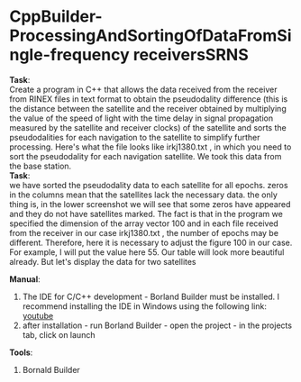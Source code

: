 # CppBuilder-ProcessingAndSortingOfDataFromSingle-frequency receiversSRNS 

<p><strong>Task</strong>:<br />
Create a program in C++ that allows the data received from the receiver from RINEX files in text format to obtain the pseudodality difference (this is the distance between the satellite and the receiver obtained by multiplying the value of the speed of light with the time delay in signal propagation measured by the satellite and receiver clocks) of the satellite and sorts the pseudodalities for each navigation to the satellite to simplify further processing. Here's what the file looks like irkj1380.txt , in which you need to sort the pseudodality for each navigation satellite. We took this data from the base station.<br />
<strong>Task</strong>:<br />
we have sorted the pseudodality data to each satellite for all epochs. zeros in the columns mean that the satellites lack the necessary data. the only thing is, in the lower screenshot we will see that some zeros have appeared and they do not have satellites marked. The fact is that in the program we specified the dimension of the array vector 100 and in each file received from the receiver in our case irkj1380.txt , the number of epochs may be different. Therefore, here it is necessary to adjust the figure 100 in our case. For example, I will put the value here 55. Our table will look more beautiful already. But let's display the data for two satellites
</p>
<p><strong>Manual</strong>:</p>
<ol>
<li>The IDE for C/C++ development - Borland Builder must be installed. I recommend installing the IDE in Windows using the following link: <a href="https://www.youtube.com/watch?v=bDvVosvyVp0&list=LL&index=315" target="_blank">youtube</a></li>
<li>after installation - run Borland Builder - open the project - in the projects tab, click on launch</li>
</ol>
<p><strong>Tools</strong>:</p>
<ol>
<li>Bornald Builder</li>
<ol>
